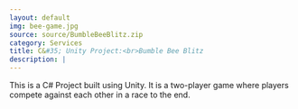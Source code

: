 ```yaml
---
layout: default
img: bee-game.jpg
source: source/BumbleBeeBlitz.zip
category: Services
title: C&#35; Unity Project:<br>Bumble Bee Blitz
description: |
---
```

This is a C&#35; Project built using Unity. It is a two-player game where players compete against each other in a race to the end.
